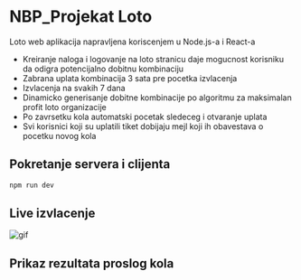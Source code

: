 # NBP_Projekat Loto

Loto web aplikacija napravljena koriscenjem u Node.js-a i React-a

* Kreiranje naloga i logovanje na loto stranicu daje mogucnost korisniku da odigra potencijalno dobitnu kombinaciju
* Zabrana uplata kombinacija 3 sata pre pocetka izvlacenja
* Izvlacenja na svakih 7 dana 
* Dinamicko generisanje dobitne kombinacije po algoritmu za maksimalan profit loto organizacije
* Po zavrsetku kola automatski pocetak sledeceg i otvaranje uplata
* Svi korisnici koji su uplatili tiket dobijaju mejl koji ih obavestava o pocetku novog kola

## Pokretanje servera i clijenta

```bash
npm run dev
```
## Live izvlacenje
![gif](https://s2.gifyu.com/images/ezgif-1-e3ae9ab07b30.gif)

## Prikaz rezultata proslog kola
